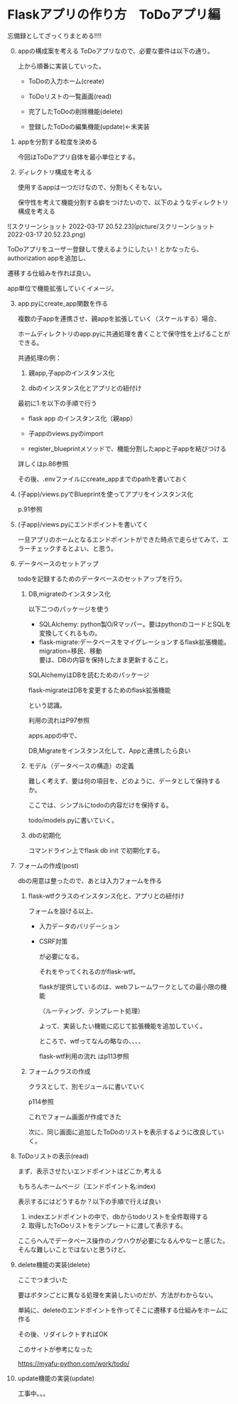 # Flaskアプリの作り方　ToDoアプリ編
忘備録としてざっくりまとめる!!!!

0. appの構成案を考える
   ToDoアプリなので、必要な要件は以下の通り。

   上から順番に実装していった。

    - ToDoの入力ホーム(create)

    - ToDoリストの一覧画面(read)

    - 完了したToDoの削除機能(delete)

    - 登録したToDoの編集機能(update)<-未実装

  

1. appを分割する粒度を決める

    今回はToDoアプリ自体を最小単位とする。

  

2. ディレクトリ構成を考える

    使用するappは一つだけなので、分割もくそもない。

    保守性を考えて機能分割する癖をつけたいので、以下のようなディレクトリ構成を考える

  ![スクリーンショット 2022-03-17 20.52.23](picture/スクリーンショット 2022-03-17 20.52.23.png)

ToDoアプリをユーザー登録して使えるようにしたい！とかなったら、authorization appを追加し、

遷移する仕組みを作れば良い。

app単位で機能拡張していくイメージ。

3. app.pyにcreate_app関数を作る

    複数の子appを連携させ、親appを拡張していく（スケールする）場合、

    ホームディレクトリのapp.pyに共通処理を書くことで保守性を上げることができる。

    共通処理の例：

    1. 親app,子appのインスタンス化

    2. dbのインスタンス化とアプリとの紐付け

    最初に1.を以下の手順で行う

      - flask app のインスタンス化（親app）

      - 子appのviews.pyのimport

      - register_blueprintメソッドで、機能分割したappと子appを結びつける

    詳しくはp.86参照

    その後、.envファイルにcreate_appまでのpathを書いておく


4. (子app)/views.pyでBlueprintを使ってアプリをインスタンス化

   p.91参照

   

5. (子app)/views.pyにエンドポイントを書いてく

    一旦アプリのホームとなるエンドポイントができた時点で走らせてみて、エラーチェックするとよい、と思う。

  

6. データベースのセットアップ

    todoを記録するためのデータベースのセットアップを行う。

     1. DB,migrateのインスタンス化

        以下二つのパッケージを使う

        - SQLAlchemy: python製O/Rマッパー。要はpythonのコードとSQLを変換してくれるもの。
        - flask-migrate:データベースをマイグレーションするflask拡張機能。
          migration=移民、移動     
          要は、DBの内容を保持したまま更新すること。

        SQLAlchemyはDBを読むためのパッケージ

         flask-migrateはDBを変更するためのflask拡張機能
        
        という認識。

        利用の流れはP97参照

        apps.appの中で、

        DB,Migrateをインスタンス化して、Appと連携したら良い

        

     2. モデル（データベースの構造）の定義

        難しく考えず、要は何の項目を、どのように、データとして保持するか。

        ここでは、シンプルにtodoの内容だけを保持する。
        
        todo/models.pyに書いていく。

     3. dbの初期化

        コマンドライン上でflask db init で初期化する。



7. フォームの作成(post)

   dbの用意は整ったので、あとは入力フォームを作る

   1. flask-wtfクラスのインスタンス化と、アプリとの紐付け 

      フォームを設ける以上、

      - 入力データのバリデーション

      - CSRF対策

        が必要になる。

        それをやってくれるのがflask-wtf。

        flaskが提供しているのは、webフレームワークとしての最小限の機能

        （ルーティング、テンプレート処理）

        よって、実装したい機能に応じて拡張機能を追加していく。

        ところで、wtfってなんの略なの、、、、

        flask-wtf利用の流れ はp113参照

   2. フォームクラスの作成

      クラスとして、別モジュールに書いていく

      p114参照

      これでフォーム画面が作成できた

      次に、同じ画面に追加したToDoのリストを表示するように改良していく。

      

8. ToDoリストの表示(read)

   まず、表示させたいエンドポイントはどこか,考える

   もちろんホームページ（エンドポイント名:index)

   表示するにはどうするか？以下の手順で行えば良い

   1. indexエンドポイントの中で、dbからtodoリストを全件取得する
   2. 取得したToDoリストをテンプレートに渡して表示する。

   ここらへんでデータベース操作のノウハウが必要になるんやなーと感じた。そんな難しいことではないと思うけど。

   

9. delete機能の実装(delete)

   ここでつまづいた

   要はボタンごとに異なる処理を実装したいのだが、方法がわからない。

   単純に、deleteのエンドポイントを作ってそこに遷移する仕組みをホームに作る

   その後、リダイレクトすればOK

   このサイトが参考になった

   https://myafu-python.com/work/todo/



10. update機能の実装(update)

    工事中。。。
